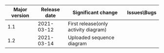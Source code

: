 | Major version | Release date | Significant change                   | Issues\Bugs |
| ------------- | ------------ | ------------------------------------ | ----------- |
| 1.1           | 2021-03-12   | First release(only activity diagram) |             |
| 1.2           | 2021-03-14   | Uploaded sequence diagram            |             |

